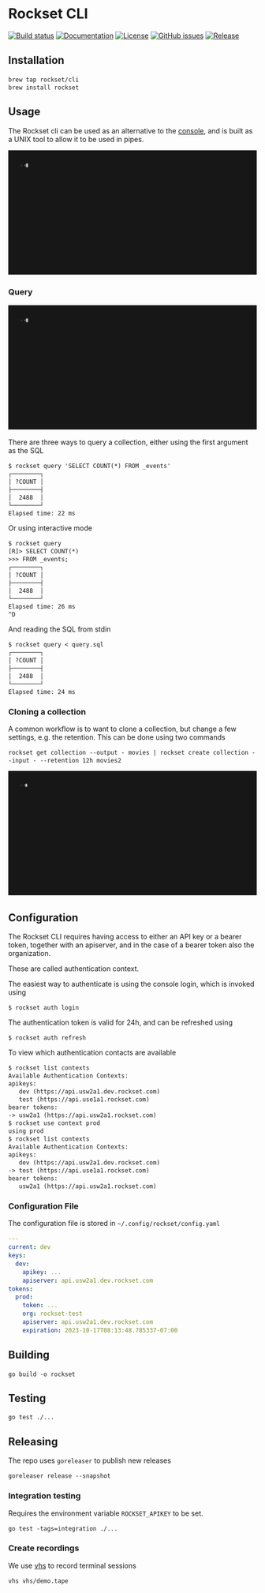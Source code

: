 # Rockset CLI
[![Build status](https://github.com/rockset/cli/actions/workflows/build.yaml/badge.svg)](https://github.com/rockset/cli/actions/workflows/build.yaml)
[![Documentation](https://godoc.org/github.com/rockset/cli?status.svg)](http://godoc.org/github.com/rockset/cli)
[![License](https://img.shields.io/github/license/rockset/cli.svg?maxAge=2592000)](https://github.com/rockset/cli/LICENSE)
[![GitHub issues](https://img.shields.io/github/issues/rockset/cli.svg)](https://github.com/rockset/cli/issues)
[![Release](https://img.shields.io/github/release/rockset/cli.svg?label=Release)](https://github.com/rockset/cli/releases)

## Installation

```shell
brew tap rockset/cli
brew install rockset
```

## Usage

The Rockset cli can be used as an alternative to the [console](https://console.rockset.com/),
and is built as a UNIX tool to allow it to be used in pipes.

![screen recording](vhs/quickstart.gif)

### Query

![screen recording](vhs/query.gif)

There are three ways to query a collection, either using the first argument as the SQL

```shell
$ rockset query 'SELECT COUNT(*) FROM _events'
┌────────┐
│ ?COUNT │
├────────┤
│  2488  │
└────────┘
Elapsed time: 22 ms
```

Or using interactive mode

```shell
$ rockset query
[R]> SELECT COUNT(*)
>>> FROM _events;
┌────────┐
│ ?COUNT │
├────────┤
│  2488  │
└────────┘
Elapsed time: 26 ms
^D
```

And reading the SQL from stdin

```shell
$ rockset query < query.sql
┌────────┐
│ ?COUNT │
├────────┤
│  2488  │
└────────┘
Elapsed time: 24 ms
```

### Cloning a collection

A common workflow is to want to clone a collection, but change a few settings, e.g. the retention.
This can be done using two commands

```shell
rockset get collection --output - movies | rockset create collection --input - --retention 12h movies2
```

![screen recording](vhs/clone.gif)

## Configuration

The Rockset CLI requires having access to either an API key or a bearer token, together with an apiserver,
and in the case of a bearer token also the organization.

These are called authentication context.

The easiest way to authenticate is using the console login, which is invoked using
```shell
$ rockset auth login
```

The authentication token is valid for 24h, and can be refreshed using

```shell
$ rockset auth refresh
```

To view which authentication contacts are available

```shell
$ rockset list contexts
Available Authentication Contexts:
apikeys:
   dev (https://api.usw2a1.dev.rockset.com)
   test (https://api.use1a1.rockset.com)
bearer tokens:
-> usw2a1 (https://api.usw2a1.rockset.com)
$ rockset use context prod
using prod
$ rockset list contexts
Available Authentication Contexts:
apikeys:
   dev (https://api.usw2a1.dev.rockset.com)
-> test (https://api.use1a1.rockset.com)
bearer tokens:
   usw2a1 (https://api.usw2a1.rockset.com)
```

### Configuration File

The configuration file is stored in `~/.config/rockset/config.yaml`

```yaml
---
current: dev
keys:
  dev:
    apikey: ...
    apiserver: api.usw2a1.dev.rockset.com
tokens:
  prod:
    token: ...
    org: rockset-test
    apiserver: api.usw2a1.dev.rockset.com
    expiration: 2023-10-17T08:13:48.785337-07:00
```

## Building

```
go build -o rockset
```

## Testing

```
go test ./...
```

## Releasing

The repo uses `goreleaser` to publish new releases

```shell
goreleaser release --snapshot
```

### Integration testing

Requires the environment variable `ROCKSET_APIKEY` to be set.

```
go test -tags=integration ./...
```

### Create recordings

We use [vhs](https://github.com/charmbracelet/vhs) to record terminal sessions

```
vhs vhs/demo.tape
```

